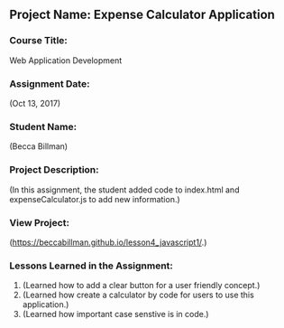 ## Project Name:  Expense Calculator Application

### Course Title:
Web Application Development

### Assignment Date:  
(Oct 13, 2017)

### Student Name:  
(Becca Billman)

### Project Description:
(In this assignment, the student added code to index.html and expenseCalculator.js to add new information.)

### View Project:
(https://beccabillman.github.io/lesson4_javascript1/.)

### Lessons Learned in the Assignment:
1. (Learned how to add a clear button for a user friendly concept.)
2. (Learned how create a calculator by code for users to use this application.)
3. (Learned how important case senstive is in code.)

